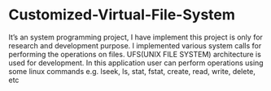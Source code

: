 # Customized-Virtual-File-System
It’s an system programming project, I have implement this project is only for research and development purpose. I implemented various system calls for performing the operations on files. UFS(UNIX FILE SYSTEM) architecture is used for development. In this application user can perform operations using some linux commands e.g. lseek, ls, stat, fstat, create, read, write, delete, etc
